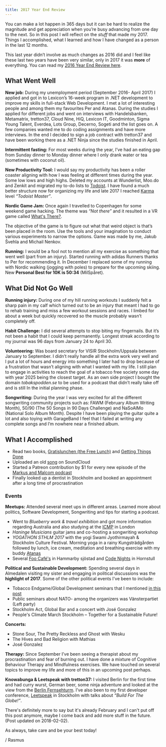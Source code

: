 ```yaml
---
title: 2017 Year End Review
---
```

You can make a lot happen in 365 days but it can be hard to realize the magnitude and get appreciation when you’re busy advancing from one day to the next. So in this post I will reflect on the *stuff* that made my 2017. Things I accomplished, what I learned and how I have changed as a person in the last 12 months.

This last year didn’t involve as much changes as 2016 did and I feel like these last two years have been very similar, only in 2017 it was **more** of everything.
You can read my [2016 Year End Review here](/2017/01/01/2016-year-end-review/).<!--more-->

## What Went Well

**New job:** During my unemployment period (September 2016- April 2017) I applied and got in to Lexicon’s 16-week program in .NET development to improve my skills in full-stack Web Development. I met a lot of interesting people and among them my favourites Per and Atanas. During the studies I applied for different jobs and went on interviews with Handelsbanken, Metamatrix, tretton37, Cloud Nine, HiQ, Lexicon IT, Goodminton, Sigma Young Talent, Everdea, Lots Group, Decerno, Sogeti and the list goes on. A few companies wanted me to do coding assignments and have more interviews. In the end I decided to sign a job contract with tretton37 and have been working there as a .NET Ninja since the studies finished in April.

**Intermittent fasting:** For most weeks during the year, I’ve had an eating gap from Sunday dinner to Monday dinner where I only drank water or tea (sometimes with coconut oil).

**New Productivity Tool:** I would say my productivity has been a roller coaster aligning with how I was feeling at different times during the year. Some low lows and high highs. Deleted my accounts at Wunderlist, Moo.do and Zenkit and migrated my to-do lists to [Todoist](https://todoist.com). I have found a much better structure now for organizing my life and late 2017 I reached [Karma](https://todoist.com/karma) level *“Todoist Master”*.

**Nordic Game Jam:** Once again I travelled to Copenhagen for some weekend game hacking. The theme was *“Not there”* and it resulted in a VR game called [What's There?](https://rasmusnordling.itch.io/whats-there).

The objective of the game is to figure out what that weird object is that’s been placed in the room. Use the tools and your imagination to conduct various experiments to narrow the options. Game was made by me, Jakub Švehla and Michail Nenkov.

**Running:** I would be a fool not to mention all my exercise as something that went well (part from an injury). Started running with adidas Runners thanks to Per for recommending it. In December I replaced some of my running with Nordic walking (jogging with poles) to prepare for the upcoming skiing. New **Personal Best for 10K is 50:34** (MilSpåret).

## What Did Not Go Well

**Running injury:** During one of my hill running workouts I suddenly felt a sharp pain in my calf which turned out to be an injury that meant I had to go to rehab training and miss a few workout sessions and races. I limbed for about a week but quickly recovered so the muscle probably wasn’t completely off.

**Habit Challenge:** I did several attempts to stop biting my fingernails. But it’s not been a habit that I could keep permanently. Longest streak according to my journal was 96 days from January 24 to April 30.

**Volunteering:** Was board secretary for VISIR Stockholm/Uppsala between January to September.
I didn’t really handle all the extra work very well and I put a lot of hours and energy into something I later had to drop because of a frustration that wasn’t aligning with what I wanted with my life.
I still plan to engage in activities to reach the goal of a tobacco free society some day with year 2025 being the closest target.
As an own side project I bought the domain *tobakspodden.se* to be used for a podcast that didn’t really take off and is still In the initial planning phase.

**Songwriting:** During the year I was very excited for all the different songwriting community projects such as: FAWM (February Album Writing Month), 50/90 (The 50 Songs in 90 Days Challenge) and NaSoAlMo (National Solo Album Month). Despite I have been playing the guitar quite a lot and also toying with GarageBand I feel that I failed at writing any complete songs and I’m nowhere near a finished album.

## What I Accomplished

- Read two books, [Gratislunchen (the Free Lunch)](https://www.goodreads.com/book/show/30127258-gratislunchen) and [Getting Things Done](https://www.goodreads.com/book/show/22521573-getting-things-done)
- Uploaded an old [song](https://soundcloud.com/happystinson/debuten) on SoundCloud
- Started a Patreon contribution by $1 for every new episode of the [Markus and Malcom podcast](https://www.patreon.com/user?u=2479719)
- Finally looked up a dentist in Stockholm and booked an appointment after a long time of procrastination

### Events

**Meetups:** Attended several meet ups in different areas. Learned more about politics, Software Development, Songwriting and tips for starting a podcast.

- Went to *Blueberry work & travel exhibition* and got more information regarding Australia and also studying at the [ICMP](https://www.icmp.ac.uk/) in London
- *Haninge Musicians* guitar jams and co-hosting a songwriting workshop
- *YOGATHON STHLM 2017* with the yogi Swami Jyothirmayah & Stockholm Culture Festival. Morning yoga in a rainy Kungsträdgården followed by lunch, ice cream, meditation and breathing exercise with my buddy [Atanas](https://www.linkedin.com/in/atanas-f-nikolov/)
- Several [Foo Café's](http://www.foocafe.org/) in Hammarby sjöstad and [Code Nights](https://www.meetup.com/codenight/) in Hornstull

**Political and Sustainable Development:** Spending several days in Almedalen visiting my sister and engaging in political discussions was the **highlight of 2017**. Some of the other political events I've been to include:

- Tobacco Endgame/Global Development seminars that I mentioned [in this post](/2017/05/19/weekly-news/)
- Public seminars about NATO- among the organizers was Vänsterpartiet (Left party)
- Stockholm Act, Global Bar and a concert with José Gonzalez
- People's Climate March Stockholm – Together for a Sustainable Future!

**Concerts:**

- Stone Sour, The Pretty Reckless and Ghost with Wesku
- The Hives and Bad Religion with Mathias
- José Gonzalez

**Therapy:** Since September I’ve been seeing a therapist about my procrastination and fear of burning out. I have done a mixture of Cognitive Behaviour Therapy and Mindfulness exercises. We have touched on several topics to improve my life and more of this in an upcoming post perhaps.

**Knowabunga & Leetspeak with tretton37:** I visited Berlin for the first time and had curry wurst, German beer, some ninja adventure and looked at the view from the [Berlin Fernsehturm](https://tv-turm.de/en/homepage/). I’ve also been to my first developer conference, [Leetspeak](https://leetspeak.se/2017/) in Stockholm with talks about _“Build For The Globe!”_.

There's definitely more to say but it's already February and I can't put off this post anymore, maybe I come back and add more stuff in the future. (Post updated on 2018-02-02).

As always, take care and be your best today!

/ Rasmus
